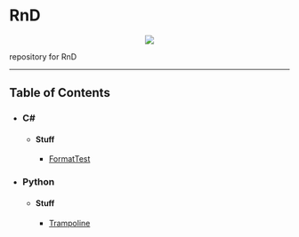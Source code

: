 <body>
    <div id="head">
        <h1>RnD</h1>
        <p align="center"><a href="https://opensource.org/licenses/BSD-3-Clause"><img src="https://img.shields.io/badge/License-BSD%203--Clause-blue.svg"></img></a></p>
        <p>repository for RnD</p>
    <div>
    <hr></hr>
    <div id="body">
        <h2>Table of Contents</h2>
        <ul>
            <li><h3>C#</h3>
                <ul><li>
                    <h4>Stuff</h4>
                    <ul>
                        <li><a href="./wiki/C%23.Stuff.FormatTest">FormatTest</a></li>
                    </ul>
                </li></ul>
            </li>
            <li><h3>Python</h3>
                <ul><li>
                    <h4>Stuff</h4>
                    <ul>
                        <li><a href="./wiki/Python.Stuff.Trampoline">Trampoline</a></li>
                    </ul>
                </li></ul>
            </li>
        </ul>
    <div>
</body>